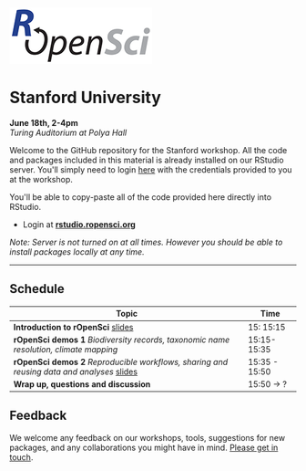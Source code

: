 
[![](ropensci_logo.png)](http://ropensci.org/)
# Stanford University
**June 18th, 2-4pm**  
*Turing  Auditorium at Polya Hall*

Welcome to the GitHub repository for the Stanford workshop. All the code and packages included in this material is already installed on our RStudio server. You'll simply need to login [here](http://rstudio.ropensci.org/) with the credentials provided to you at the workshop.

You'll be able to copy-paste all of the code provided here directly into RStudio.

* Login at [**rstudio.ropensci.org**](http://rstudio.ropensci.org/)  

*Note: Server is not turned on at all times. However you should be able to install packages locally at any time.*


--- 

## Schedule 

|Topic|Time|
|---------------|-------|
|**Introduction to rOpenSci** [slides](http://ropensci.github.io/workshop-stanford-2014-06/00-introduction/intro_slides/index.html) | 15: 15:15 |
|**rOpenSci demos 1** *Biodiversity records, taxonomic name resolution, climate mapping*  | 15:15-15:35 |
|**rOpenSci demos 2** *Reproducible workflows, sharing and reusing data and analyses*  [slides](http://ropensci.github.io//workshop-stanford-2014-06/02-reproducible-workflows/slides/index.html) | 15:35 - 15:50 |
|**Wrap up, questions and discussion**  | 15:50 → ? |

## Feedback

We welcome any feedback on our workshops, tools, suggestions for new packages, and any collaborations you might have in mind. [Please get in touch](http://ropensci.org/contact.html).
